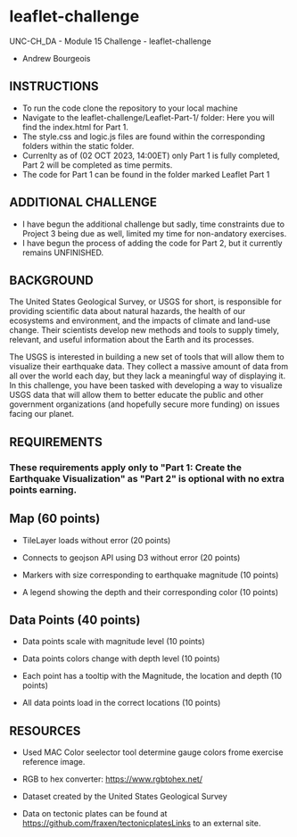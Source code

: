 # leaflet-challenge

UNC-CH_DA - Module 15 Challenge - leaflet-challenge
* Andrew Bourgeois

## **INSTRUCTIONS**

* To run the code clone the repository to your local machine
* Navigate to the leaflet-challenge/Leaflet-Part-1/ folder: Here you will find the index.html for Part 1.
* The style.css and logic.js files are found within the corresponding folders within the static folder.
* Currenlty as of (02 OCT 2023, 14:00ET) only Part 1 is fully completed, Part 2 will be completed as time permits.
* The code for Part 1 can be found in the folder marked Leaflet Part 1

## **ADDITIONAL CHALLENGE**

* I have begun the additional challenge but sadly, time constraints due to Project 3 being due as well, limited my time for non-andatory exercises.
* I have begun the process of adding the code for Part 2, but it currently remains UNFINISHED.

## **BACKGROUND**

The United States Geological Survey, or USGS for short, is responsible for providing scientific data about natural hazards, the health of our ecosystems and environment, and the impacts of climate and land-use change. Their scientists develop new methods and tools to supply timely, relevant, and useful information about the Earth and its processes.

The USGS is interested in building a new set of tools that will allow them to visualize their earthquake data. They collect a massive amount of data from all over the world each day, but they lack a meaningful way of displaying it. In this challenge, you have been tasked with developing a way to visualize USGS data that will allow them to better educate the public and other government organizations (and hopefully secure more funding) on issues facing our planet.

## **REQUIREMENTS**

### **These requirements apply only to "Part 1: Create the Earthquake Visualization" as "Part 2" is optional with no extra points earning.**

## **Map (60 points)**

* TileLayer loads without error (20 points)

* Connects to geojson API using D3 without error (20 points)

* Markers with size corresponding to earthquake magnitude (10 points)

* A legend showing the depth and their corresponding color (10 points)

## **Data Points (40 points)**

* Data points scale with magnitude level (10 points)

* Data points colors change with depth level (10 points)

* Each point has a tooltip with the Magnitude, the location and depth (10 points)

* All data points load in the correct locations (10 points)

## **RESOURCES**

* Used MAC Color seelector tool determine gauge colors frome exercise reference image.

* RGB to hex converter: https://www.rgbtohex.net/

* Dataset created by the United States Geological Survey

* Data on tectonic plates can be found at https://github.com/fraxen/tectonicplatesLinks to an external site.

